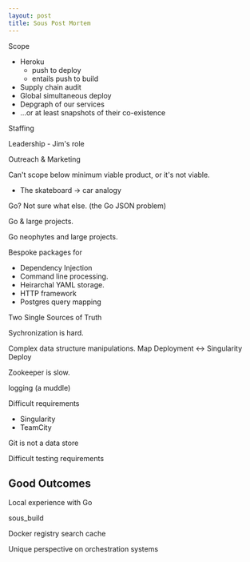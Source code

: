 ```yaml
---
layout: post
title: Sous Post Mortem
---
```


Scope
- Heroku
    - push to deploy
    - entails push to build
- Supply chain audit
- Global simultaneous deploy
- Depgraph of our services
- ...or at least snapshots of their co-existence

Staffing

Leadership - Jim's role

Outreach & Marketing

Can't scope below minimum viable product,
or it's not viable.
- The skateboard -> car analogy

Go? Not sure what else.
(the Go JSON problem)

Go & large projects.

Go neophytes and large projects.

Bespoke packages for
- Dependency Injection
- Command line processing.
- Heirarchal YAML storage.
- HTTP framework
- Postgres query mapping

Two Single Sources of Truth

Sychronization is hard.

Complex data structure manipulations.
Map Deployment <-> Singularity Deploy

Zookeeper is slow.

logging (a muddle)

Difficult requirements
- Singularity
- TeamCity

Git is not a data store

Difficult testing requirements

## Good Outcomes

Local experience with Go

sous_build

Docker registry search cache

Unique perspective on orchestration systems
